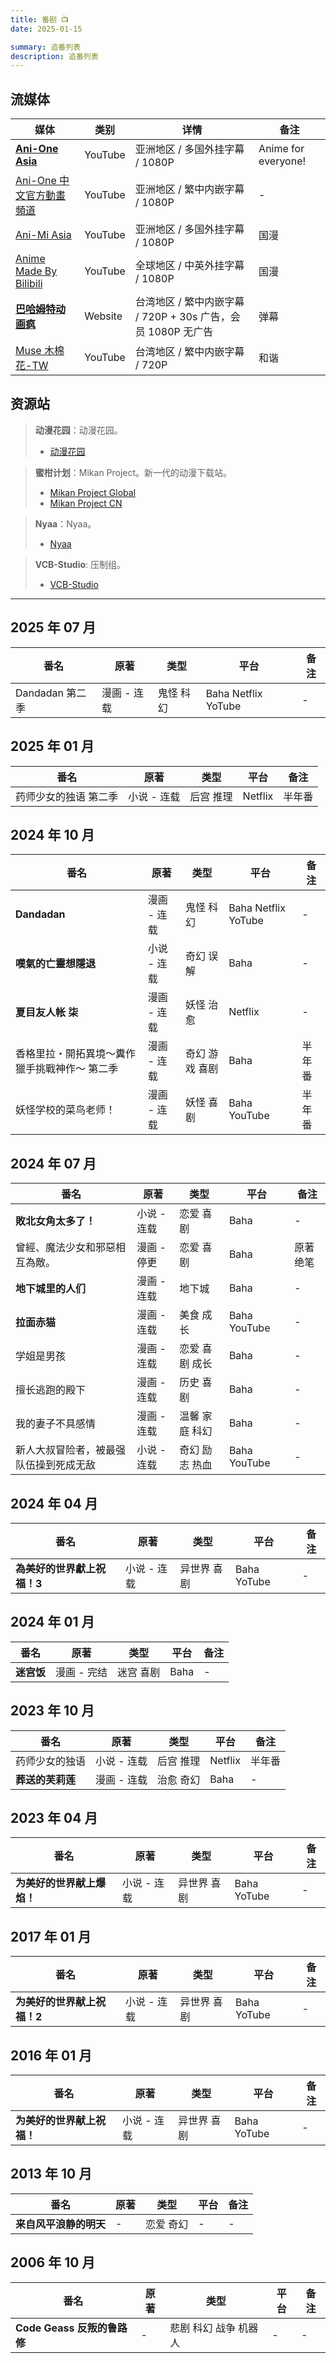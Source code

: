 ```yaml
---
title: 番剧 📺
date: 2025-01-15

summary: 追番列表
description: 追番列表
---
```


## 流媒体

| 媒体                                                              | 类别    | 详情                                                         | 备注                |
| ----------------------------------------------------------------- | ------- | ------------------------------------------------------------ | ------------------- |
| [**Ani-One Asia**](https://www.youtube.com/AniOneAsia)            | YouTube | 亚洲地区 / 多国外挂字幕 / 1080P                              | Anime for everyone! |
| [Ani-One 中文官方動畫頻道](https://www.youtube.com/@AniOneAnime)  | YouTube | 亚洲地区 / 繁中内嵌字幕 / 1080P                              | -                   |
| [Ani-Mi Asia](https://www.youtube.com/@AnimiforAsia)              | YouTube | 亚洲地区 / 多国外挂字幕 / 1080P                              | 国漫                |
| [Anime Made By Bilibili](https://www.youtube.com/@MadeByBilibili) | YouTube | 全球地区 / 中英外挂字幕 / 1080P                              | 国漫                |
| [**巴哈姆特动画疯**](https://ani.gamer.com.tw/)                   | Website | 台湾地区 / 繁中内嵌字幕 / 720P + 30s 广告，会员 1080P 无广告 | 弹幕                |
| [Muse 木棉花-TW](https://www.youtube.com/@MuseTW)                 | YouTube | 台湾地区 / 繁中内嵌字幕 / 720P                               | 和谐                |

## 资源站

> **动漫花园**：动漫花园。
>
> - [动漫花园](https://www.dmhy.org/)

> **蜜柑计划**：Mikan Project。新一代的动漫下载站。
>
> - [Mikan Project Global](https://mikanani.me/)
> - [Mikan Project CN](https://mikanime.tv/)

> **Nyaa**：Nyaa。
>
> - [Nyaa](https://nyaa.si/)

<!-- > - [Sukebei (NSFW)](https://sukebei.nyaa.si/) -->

> **VCB-Studio**: 压制组。
>
> - [VCB-Studio](https://vcb-s.com/)

---

## 2025 年 07 月

| 番名            | 原著        | 类型      | 平台                | 备注 |
| --------------- | ----------- | --------- | ------------------- | ---- |
| Dandadan 第二季 | 漫画 - 连载 | 鬼怪 科幻 | Baha Netflix YoTube | -    |

## 2025 年 01 月

| 番名                  | 原著        | 类型      | 平台    | 备注   |
| --------------------- | ----------- | --------- | ------- | ------ |
| 药师少女的独语 第二季 | 小说 - 连载 | 后宫 推理 | Netflix | 半年番 |

## 2024 年 10 月

| 番名                                          | 原著        | 类型           | 平台                | 备注   |
| --------------------------------------------- | ----------- | -------------- | ------------------- | ------ |
| **Dandadan**                                  | 漫画 - 连载 | 鬼怪 科幻      | Baha Netflix YoTube | -      |
| **嘆氣的亡靈想隱退**                          | 小说 - 连载 | 奇幻 误解      | Baha                | -      |
| **夏目友人帐 柒**                             | 漫画 - 连载 | 妖怪 治愈      | Netflix             | -      |
| 香格里拉・開拓異境～糞作獵手挑戰神作～ 第二季 | 漫画 - 连载 | 奇幻 游戏 喜剧 | Baha                | 半年番 |
| 妖怪学校的菜鸟老师！                          | 漫画 - 连载 | 妖怪 喜剧      | Baha YouTube        | 半年番 |

## 2024 年 07 月

| 番名                                   | 原著        | 类型           | 平台         | 备注     |
| -------------------------------------- | ----------- | -------------- | ------------ | -------- |
| **敗北女角太多了！**                   | 小说 - 连载 | 恋爱 喜剧      | Baha         | -        |
| 曾經、魔法少女和邪惡相互為敵。         | 漫画 - 停更 | 恋爱 喜剧      | Baha         | 原著绝笔 |
| **地下城里的人们**                     | 漫画 - 连载 | 地下城         | Baha         | -        |
| **拉面赤猫**                           | 漫画 - 连载 | 美食 成长      | Baha YouTube | -        |
| 学姐是男孩                             | 漫画 - 连载 | 恋爱 喜剧 成长 | Baha         | -        |
| 擅长逃跑的殿下                         | 漫画 - 连载 | 历史 喜剧      | Baha         | -        |
| 我的妻子不具感情                       | 漫画 - 连载 | 温馨 家庭 科幻 | Baha         | -        |
| 新人大叔冒险者，被最强队伍操到死成无敌 | 小说 - 连载 | 奇幻 励志 热血 | Baha YouTube | -        |

## 2024 年 04 月

| 番名                        | 原著        | 类型        | 平台        | 备注 |
| --------------------------- | ----------- | ----------- | ----------- | ---- |
| **為美好的世界獻上祝福！3** | 小说 - 连载 | 异世界 喜剧 | Baha YoTube | -    |

## 2024 年 01 月

| 番名       | 原著        | 类型      | 平台 | 备注 |
| ---------- | ----------- | --------- | ---- | ---- |
| **迷宫饭** | 漫画 - 完结 | 迷宫 喜剧 | Baha | -    |

## 2023 年 10 月

| 番名             | 原著        | 类型      | 平台    | 备注   |
| ---------------- | ----------- | --------- | ------- | ------ |
| 药师少女的独语   | 小说 - 连载 | 后宫 推理 | Netflix | 半年番 |
| **葬送的芙莉莲** | 漫画 - 连载 | 治愈 奇幻 | Baha    | -      |

## 2023 年 04 月

| 番名                       | 原著        | 类型        | 平台        | 备注 |
| -------------------------- | ----------- | ----------- | ----------- | ---- |
| **为美好的世界献上爆焰！** | 小说 - 连载 | 异世界 喜剧 | Baha YoTube | -    |

## 2017 年 01 月

| 番名                        | 原著        | 类型        | 平台        | 备注 |
| --------------------------- | ----------- | ----------- | ----------- | ---- |
| **为美好的世界献上祝福！2** | 小说 - 连载 | 异世界 喜剧 | Baha YoTube | -    |

## 2016 年 01 月

| 番名                       | 原著        | 类型        | 平台        | 备注 |
| -------------------------- | ----------- | ----------- | ----------- | ---- |
| **为美好的世界献上祝福！** | 小说 - 连载 | 异世界 喜剧 | Baha YoTube | -    |

## 2013 年 10 月

| 番名                   | 原著 | 类型      | 平台 | 备注 |
| ---------------------- | ---- | --------- | ---- | ---- |
| **来自风平浪静的明天** | -    | 恋爱 奇幻 | -    | -    |

## 2006 年 10 月

| 番名                        | 原著 | 类型                  | 平台 | 备注 |
| --------------------------- | ---- | --------------------- | ---- | ---- |
| **Code Geass 反叛的鲁路修** | -    | 悲剧 科幻 战争 机器人 | -    | -    |
